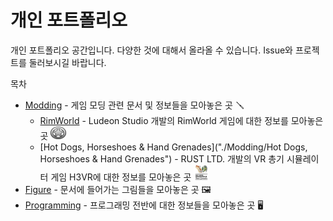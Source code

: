 # 개인 포트폴리오
개인 포트폴리오 공간입니다. 다양한 것에 대해서 올라올 수 있습니다. Issue와 프로젝트를 둘러보시길 바랍니다.



목차

- [Modding](./Modding) - 게임 모딩 관련 문서 및 정보들을 모아놓은 곳 🪛
  - [RimWorld](./Modding/RimWorld) - Ludeon Studio 개발의 RimWorld 게임에 대한 정보를 모아놓은 곳 <img width=25 height=20 src="Figure/RimWorldIcon.png"/>
  - [Hot Dogs, Horseshoes & Hand Grenades]("./Modding/Hot Dogs, Horseshoes & Hand Grenades") - RUST LTD. 개발의 VR 총기 시뮬레이터 게임 H3VR에 대한 정보를 모아놓은 곳 <img width=25 height=25 src="Figure/H3VRIcon.jpg"/>
- [Figure](./Figure) - 문서에 들어가는 그림들을 모아놓은 곳 🖼️
- [Programming](./Programming) - 프로그래밍 전반에 대한 정보들을 모아놓은 곳 🖥️
